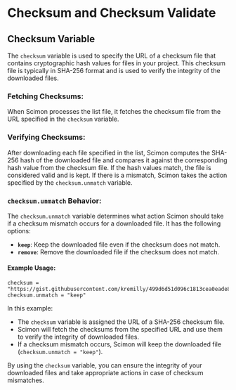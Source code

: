 # Checksum and Checksum Validate

## Checksum Variable

The `checksum` variable is used to specify the URL of a checksum file that contains cryptographic hash values for files in your project. This checksum file is typically in SHA-256 format and is used to verify the integrity of the downloaded files.

### Fetching Checksums:

When Scimon processes the list file, it fetches the checksum file from the URL specified in the `checksum` variable.

### Verifying Checksums:

After downloading each file specified in the list, Scimon computes the SHA-256 hash of the downloaded file and compares it against the corresponding hash value from the checksum file. If the hash values match, the file is considered valid and is kept. If there is a mismatch, Scimon takes the action specified by the `checksum.unmatch` variable.

### `checksum.unmatch` Behavior:

The `checksum.unmatch` variable determines what action Scimon should take if a checksum mismatch occurs for a downloaded file. It has the following options:

- **`keep`**: Keep the downloaded file even if the checksum does not match.
- **`remove`**: Remove the downloaded file if the checksum does not match.

#### Example Usage:

```plaintext
checksum = "https://gist.githubusercontent.com/kremilly/499d6d51d096c1813cea0eade8eb0bc4/raw/d7c5965aeaf005cf0b612e3468ab47c30480083b/scibun.sha256"
checksum.unmatch = "keep"
```

In this example:

- The `checksum` variable is assigned the URL of a SHA-256 checksum file.
- Scimon will fetch the checksums from the specified URL and use them to verify the integrity of downloaded files.
- If a checksum mismatch occurs, Scimon will keep the downloaded file (`checksum.unmatch = "keep"`).

By using the `checksum` variable, you can ensure the integrity of your downloaded files and take appropriate actions in case of checksum mismatches.
